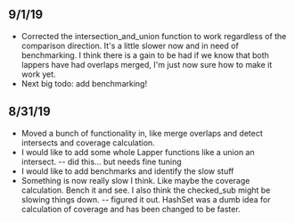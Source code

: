## 9/1/19
- Corrected the intersection_and_union function to work regardless of
  the comparison direction. It's a little slower now and in need of
  benchmarking. I think there is a gain to be had if we know that both
  lappers have had overlaps merged, I'm just now sure how to make it
  work yet.
- Next big todo: add benchmarking!

## 8/31/19
- Moved a bunch of functionality in, like merge overlaps and detect
  intersects and coverage calculation.
- I would like to add some whole Lapper functions like a union an
  intersect. -- did this... but needs fine tuning
- I would like to add benchmarks and identify the slow stuff
- Something is now really slow I think. Like maybe the coverage
  calculation. Bench it and see. I also think the checked_sub might be
  slowing things down. -- figured it out. HashSet was a dumb idea for
  calculation of coverage and has been changed to be faster. 
